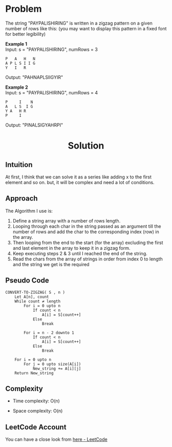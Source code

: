 # Problem 
The string "PAYPALISHIRING" is written in a zigzag pattern on a given number of rows like this: (you may want to display this pattern in a fixed font for better legibility)

**Example 1**<br/>
Input: s = "PAYPALISHIRING", numRows = 3
```
P   A   H   N
A P L S I I G
Y   I   R
```
Output: "PAHNAPLSIIGYIR"

**Example 2**<br/>
Input: s = "PAYPALISHIRING", numRows = 4
```
P     I    N
A   L S  I G
Y A   H R
P     I
```
Output: "PINALSIGYAHRPI"

<h1 align="center">Solution</h1>

## Intuition
At first, I think that we can solve it as a series like adding x to the first element and so on.
but, it will be complex and need a lot of conditions.

## Approach
The Algorithm I use is:

1. Define a string array with a number of rows length.
2. Looping through each char in the string passed as an argument till the number of rows and add the char to the corresponding index (row) in the array.
3. Then looping from the end to the start (for the array) excluding the first and last element in the array to keep it in a zigzag form.
4. Keep executing steps 2 & 3 until I reached the end of the string.
5. Read the chars from the array of strings in order from index 0 to length and the string we get is the required

## Pseudo Code
```
CONVERT-TO-ZIGZAG( S , n )
	Let A[n], count
	While count ≠ length
		For i = 0 upto n
			If count < n 
				A[i] = S[count++]
			Else
				Break
		
		For i = n - 2 downto 1
			If count < n 
				A[i] = S[count++]
			Else
				Break
	
	For i = 0 upto n
		For j = 0 upto size(A[i])
			New_string += A[i][j]
	Return New_string 

``` 

## Complexity
- Time complexity: O(n)

- Space complexity: O(n)

## LeetCode Account

You can have a close look from [here - LeetCode](https://leetcode.com/problems/zigzag-conversion/solutions/3265093/solution-of-zigzag-problem-with-explanation/)
